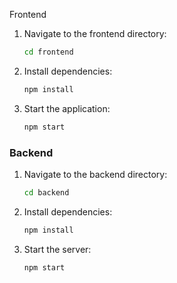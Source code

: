  Frontend
1. Navigate to the frontend directory:
    ```bash
    cd frontend
    ```
2. Install dependencies:
    ```bash
    npm install
    ```
3. Start the application:
    ```bash
    npm start
    ```

### Backend
1. Navigate to the backend directory:
    ```bash
    cd backend
    ```
2. Install dependencies:
    ```bash
    npm install
    ```
3. Start the server:
    ```bash
    npm start
    ```
